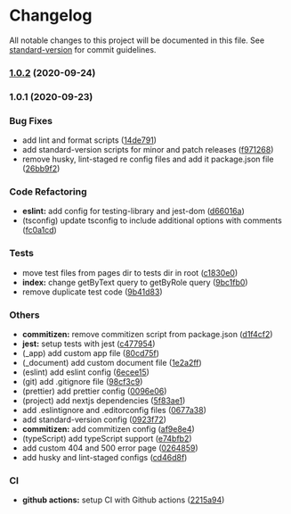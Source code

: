# Changelog

All notable changes to this project will be documented in this file. See [standard-version](https://github.com/conventional-changelog/standard-version) for commit guidelines.

### [1.0.2](https://github.com/3reenshop/3reenshop-client/compare/v1.0.1...v1.0.2) (2020-09-24)

### 1.0.1 (2020-09-23)


### Bug Fixes

* add lint and format scripts ([14de791](https://github.com/3reenshop/3reenshop-client/commit/14de791bac88d95f57999b81e329cff85ddbe00b))
* add standard-version scripts for minor and patch releases ([f971268](https://github.com/3reenshop/3reenshop-client/commit/f971268b8d554f83d517e971e27ac1ce1181e87e))
* remove husky, lint-staged re config files and add it package.json file ([26bb9f2](https://github.com/3reenshop/3reenshop-client/commit/26bb9f2f6663d6f6c02e91181e6a4a9e9fffa67d))


### Code Refactoring

* **eslint:** add config for testing-library and jest-dom ([d66016a](https://github.com/3reenshop/3reenshop-client/commit/d66016a312c05a13cd98b589225bd3c18d71668a))
* (tsconfig) update tsconfig to include additional options with comments ([fc0a1cd](https://github.com/3reenshop/3reenshop-client/commit/fc0a1cd4f923bac22b334e0345869287cb29268f))


### Tests

* move test files from pages dir to tests dir in root ([c1830e0](https://github.com/3reenshop/3reenshop-client/commit/c1830e0c7b6ded67bc51db7d72beac8f2a4ec76d))
* **index:** change getByText query to getByRole query ([9bc1fb0](https://github.com/3reenshop/3reenshop-client/commit/9bc1fb0f38f403be6b373a23f32d92e47ed9f3fc))
* remove duplicate test code ([9b41d83](https://github.com/3reenshop/3reenshop-client/commit/9b41d8379f05d2abb8484f4e8d72529e8fd5c8f6))


### Others

* **commitizen:** remove commitizen script from package.json ([d1f4cf2](https://github.com/3reenshop/3reenshop-client/commit/d1f4cf23c833313cfb636ac4d681f2cc7d4b46af))
* **jest:** setup tests with jest ([c477954](https://github.com/3reenshop/3reenshop-client/commit/c477954e6c6986296f2712832af1cda1df1fb5f2))
* (_app) add custom app file ([80cd75f](https://github.com/3reenshop/3reenshop-client/commit/80cd75f4226322c4e0bafe6e3c1df3bfb287cd0b))
* (_document) add custom document file ([1e2a2ff](https://github.com/3reenshop/3reenshop-client/commit/1e2a2ff43228c800e004c51b7415f3227be6cd61))
* (eslint) add eslint config ([6ecee15](https://github.com/3reenshop/3reenshop-client/commit/6ecee159a1e127b7b3bacf5c20ff6452411e677f))
* (git) add .gitignore file ([98cf3c9](https://github.com/3reenshop/3reenshop-client/commit/98cf3c94ac8c62b131b53b6225c61d74feaed35f))
* (prettier) add prettier config ([0096e06](https://github.com/3reenshop/3reenshop-client/commit/0096e0608c4a3ec6d09a7930a2573694671279a1))
* (project) add nextjs dependencies ([5f83ae1](https://github.com/3reenshop/3reenshop-client/commit/5f83ae1f16061c067258127aa4c9cbb6fed4eb32))
* add .eslintignore and .editorconfig files ([0677a38](https://github.com/3reenshop/3reenshop-client/commit/0677a388176056e4de13786a4d6d37cf2afdd376))
* add standard-version config ([0923f72](https://github.com/3reenshop/3reenshop-client/commit/0923f72b425b8e7a2831476de6c308ea42242673))
* **commitizen:** add commitizen config ([af9e8e4](https://github.com/3reenshop/3reenshop-client/commit/af9e8e42eb0db6bc444a8cdef152cbd473c6a516))
* (typeScript) add typeScript support ([e74bfb2](https://github.com/3reenshop/3reenshop-client/commit/e74bfb2f0cebd10f94f7588926ee82f77879a037))
* add custom 404 and 500 error page ([0264859](https://github.com/3reenshop/3reenshop-client/commit/02648598d398ccea610d2e16659b71d323219027))
* add husky and lint-staged configs ([cd46d8f](https://github.com/3reenshop/3reenshop-client/commit/cd46d8fbd6db5b3a7f4d2a8a23e8bf2391d39de4))


### CI

* **github actions:** setup CI with Github actions ([2215a94](https://github.com/3reenshop/3reenshop-client/commit/2215a943e7cd960d5b6091c3a055827cc26d7c7e))
